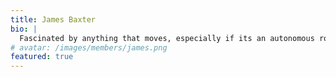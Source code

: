 ```yaml
---
title: James Baxter
bio: |
  Fascinated by anything that moves, especially if its an autonomous robot.
# avatar: /images/members/james.png
featured: true
---
```

